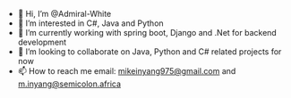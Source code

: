 - 👋 Hi, I’m @Admiral-White
- 👀 I’m interested in C#, Java and Python
- 🌱 I’m currently working with spring boot, Django and .Net for backend development
- 💞️ I’m looking to collaborate on Java, Python and C# related projects for now
- 📫 How to reach me email: mikeinyang975@gmail.com and m.inyang@semicolon.africa


<!---
Admiral-White/Admiral-White is a ✨ special ✨ repository because its `README.md` (this file) appears on your GitHub profile.
You can click the Preview link to take a look at your changes.
--->
